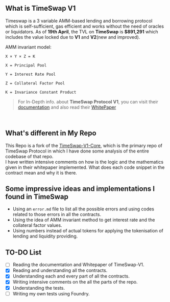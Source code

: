 ## What is TimeSwap V1
Timeswap is a 3 variable AMM-based lending and borrowing protocol which is self-sufficient, gas efficient and works without the need of oracles or liquidators. As of **19th April**, the TVL on **TimeSwap** is __$891,291__ which includes the value locked due to __V1__ and __V2__(new and improved).

AMM invariant model:
```
X × Y × Z = K

X = Principal Pool
​
Y = Interest Rate Pool
​
Z = Collateral Factor Pool 
​
K = Invariance Constant Product
```

> For In-Depth info. about **TimeSwap Protocol V1**, you can visit their [documentation](https://timeswap.gitbook.io/timeswap/) and also read their 
[WhitePaper](https://535034581-files.gitbook.io/~/files/v0/b/gitbook-x-prod.appspot.com/o/spaces%2F-MIPZkDBEvwedF77USHq%2Fuploads%2FbLje2gEs6r7PrZPUoLk5%2Fwhitepaper.pdf?alt=media&token=9694e405-88a5-4fc2-a409-2b2b527413c5)


<br>

## What's different in My Repo
This Repo is a fork of the [TimeSwap-V1-Core](https://github.com/Timeswap-Labs/Timeswap-V1-Core), which is the primary repo of TimeSwap Protocol in which I have done some analysis of the entire codebase of that repo. <br> 
I have written intensive comments on how is the logic and the mathematics given in their whitepaper implemented. What does each code snippet in the contract mean and why it is there.


## Some impressive ideas and implementations I found in TimeSwap
+ Using an `error.md` file to list all the possible errors and using codes related to those errors in all the contracts.
+ Using the idea of AMM invariant method to get interest rate and the collateral factor values.
+ Using numbers instead of actual tokens for applying the tokenisation of lending and liquidity providing. 


## TO-DO List

- [ ] Reading the documemtation and Whitepaper of TimeSwap-V1.
- [x] Reading and understanding all the contracts.
- [X] Understanding each and every part of all the contracts.
- [X] Writing intensive comments on the all the parts of the repo.
- [X] Understanding the tests.
- [ ] Writing my own tests using Foundry.
